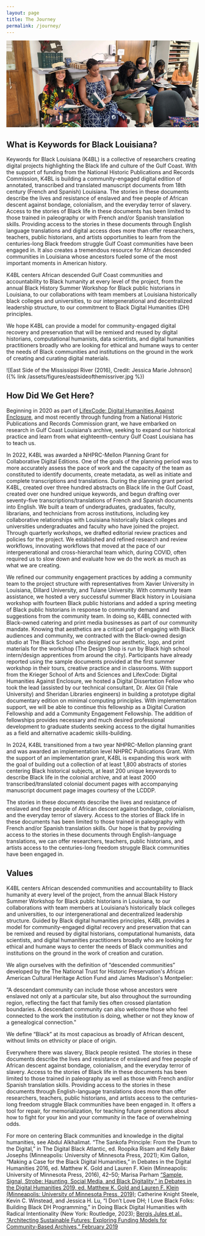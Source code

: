 ```yaml
---
layout: page
title: The Journey
permalink: /journey/
---
```

  
![Keywords Black History in Louisiana Summer Workshop II (2023)](/assets/figures/stlandrykccab2023.jpg)  


## What is Keywords for Black Louisiana?

Keywords for Black Louisiana (K4BL) is a collective of researchers creating digital projects highlighting the Black life and culture of the Gulf Coast. With the support of funding from the National Historic Publications and Records Commission, K4BL is building a community-engaged digital edition of annotated, transcribed and translated manuscript documents from 18th century (French and Spanish) Louisiana. The stories in these documents describe the lives and resistance of enslaved and free people of African descent against bondage, colonialism, and the everyday terror of slavery. Access to the stories of Black life in these documents has been limited to those trained in paleography or with French and/or Spanish translation skills. Providing access to the stories in these documents through English language translations and digital access does more than offer researchers, teachers, public historians, and artists opportunities to learn from the centuries-long Black freedom struggle Gulf Coast communities have been engaged in. It also creates a tremendous resource for African descended communities in Louisiana whose ancestors fueled some of the most important moments in American history.  

K4BL centers African descended Gulf Coast communities and accountability to Black humanity at every level of the project, from the annual Black History Summer Workshop for Black public historians in Louisiana, to our collaborations with team members at Louisiana historically black colleges and universities, to our intergenerational and decentralized leadership structure, to our commitment to Black Digital Humanities (DH) principles.  

We hope K4BL can provide a model for community-engaged digital recovery and preservation that will be remixed and reused by digital historians, computational humanists, data scientists, and digital humanities practitioners broadly who are looking for ethical and humane ways to center the needs of Black communities and institutions on the ground in the work of creating and curating digital materials.   

![East Side of the Mississippi River (2016), Credit: Jessica Marie Johnson]({% link /assets/figures/eastsideofthemissriver.jpg %})
  
## How Did We Get Here?  

Beginning in 2020 as part of [LifexCode: Digital Humanities Against Enclosure](lifexcode.org), and most recently through funding from a National Historic Publications and Records Commission grant, we have embarked on research in Gulf Coast Louisiana’s archive, seeking to expand our historical practice and learn from what eighteenth-century Gulf Coast Louisiana has to teach us.  
  
In 2022, K4BL was awarded a NHPRC-Mellon Planning Grant for Collaborative Digital Editions. One of the goals of the planning period was to more accurately assess the pace of work and the capacity of the team as constituted to identify documents, create metadata, as well as initiate and complete transcriptions and translations. During the planning grant period K4BL, created over three hundred abstracts on Black life in the Gulf Coast, created over one hundred unique keywords, and begun drafting over seventy-five transcriptions/translations of French and Spanish documents into English. We built a team of undergraduates, graduates, faculty, librarians, and technicians from across institutions, including key collaborative relationships with Louisiana historically black colleges and universities undergraduates and faculty who have joined the project. Through quarterly workshops, we drafted editorial review practices and policies for the project. We established and refined research and review workflows, innovating workflows that moved at the pace of our intergenerational and cross-hierarchal team which, during COVID, often required us to slow down and evaluate how we do the work as much as what we are creating.  
  
We refined our community engagement practices by adding a community team to the project structure with representatives from Xavier University in Louisiana, Dillard University, and Tulane University. With community team assistance, we hosted a very successful summer Black history in Louisiana workshop with fourteen Black public historians and added a spring meeting of Black public historians in response to community demand and suggestions from the community team. In doing so, K4BL connected with Black-owned catering and print media businesses as part of our community mandate. Knowing that aesthetics are a critical part of engaging with Black audiences and community, we contracted with the Black-owned design studio at The Black School who designed our aesthetic, logo, and print materials for the workshop (The Design Shop is run by Black high school intern/design apprentices from around the city). Participants have already reported using the sample documents provided at  the first summer workshop in their tours, creative practice and in classrooms. With support from the Krieger School of Arts and Sciences and LifexCode: Digital Humanities Against Enclosure, we hosted a Digital Dissertation Fellow who took the lead (assisted by our technical consultant, Dr. Alex Gil (Yale University) and Sheridan Libraries engineers) in building a prototype digital documentary edition on minimal computing principles. With implementation support, we will be able to continue this fellowship as a Digital Curation Fellowship and add a Community Engagement Fellowship. The addition of fellowships provides necessary and much desired professional development to graduate students seeking access to the digital humanities as a field and alternative academic skills-building.  
  
In 2024, K4BL transitioned from a two year NHPRC-Mellon planning grant and was awarded an implementation level NHPRC Publications Grant. With the support of an implementation grant, K4BL is expanding this work with the goal of building out a collection of at least 1,800 abstracts of stories centering Black historical subjects, at least 200 unique keywords to describe Black life in the colonial archive, and at least 2000 transcribed/translated colonial document pages with accompanying manuscript document page images courtesy of the LCDDP.  
  
The stories in these documents describe the lives and resistance of enslaved and free people of African descent against bondage, colonialism, and the everyday terror of slavery. Access to the stories of Black life in these documents has been limited to those trained in paleography with French and/or Spanish translation skills. Our hope is that by providing access to the stories in these documents through English-language translations, we can offer researchers, teachers, public historians, and artists access to the centuries-long freedom struggle Black communities have been engaged in.  



## Values  

K4BL centers African descended communities and accountability to Black humanity at every level of the project, from the annual Black History Summer Workshop for Black public historians in Louisiana, to our collaborations with team members at Louisiana’s historically black colleges and universities, to our intergenerational and decentralized leadership structure. Guided by Black digital humanities principles, K4BL provides a model for community-engaged digital recovery and preservation that can be remixed and reused by digital historians, computational humanists, data scientists, and digital humanities practitioners broadly who are looking for ethical and humane ways to center the needs of Black communities and institutions on the ground in the work of creation and curation.

We align ourselves with the definition of “descended communities” developed by the The National Trust for Historic Preservation's African American Cultural Heritage Action Fund and James Madison's Montpelier:

“A descendant community can include those whose ancestors were enslaved not only at a particular site, but also throughout the surrounding region, reflecting the fact that family ties often crossed plantation boundaries. A descendant community can also welcome those who feel connected to the work the institution is doing, whether or not they know of a genealogical connection."

We define “Black” at its most capacious as broadly of African descent, without limits on ethnicity or place of origin.  

Everywhere there was slavery, Black people resisted. The stories in these documents describe the lives and resistance of enslaved and free people of African descent against bondage, colonialism, and the everyday terror of slavery. Access to the stories of Black life in these documents has been limited to those trained in paleography as well as those with French and/or Spanish translation skills. Providing access to the stories in these documents through English-language translations does more than offer researchers, teachers, public historians, and artists access to the centuries-long freedom struggle Black communities have been engaged in. It offers a tool for repair, for memorialization, for teaching future generations about how to fight for your kin and your community in the face of overwhelming odds.  

For more on centering Black communities and knowledge in the digital humanities, see Abdul Alkhalimat. “The Sankofa Principle: From the Drum to the Digital,” in The Digital Black Atlantic, ed. Roopika Risam and Kelly Baker Josephs (Minneapolis: University of Minnesota Press, 2021); Kim Gallon, “Making a Case for the Black Digital Humanities,” in Debates in the Digital Humanities 2016, ed. Matthew K. Gold and Lauren F. Klein (Minneapolis: University of Minnesota Press, 2016), 42–50; Marisa Parham [“Sample, Signal, Strobe: Haunting, Social Media, and Black Digitality,” in Debates in the Digital Humanities 2019, ed. Matthew K. Gold and Lauren F. Klein (Minneapolis: University of Minnesota Press, 2019)](https://dhdebates.gc.cuny.edu/read/untitled-f2acf72c-a469-49d8-be35-67f9ac1e3a60/section/0fa03a28-d067-40b3-8ab1-b94d46bf00b6); Catherine Knight Steele, Kevin C. Winstead, and Jessica H. Lu, “I Don’t Love DH; I Love Black Folks: Building Black DH Programming,” in Doing Black Digital Humanities with Radical Intentionality (New York: Routledge, 2023); [Bergis Jules et al., “Architecting Sustainable Futures: Exploring Funding Models for Community-Based Archives,” February 2019](https://shiftdesign.org/content/uploads/2019/02/ArchitectingSustainableFutures-2019-report.pdf)
